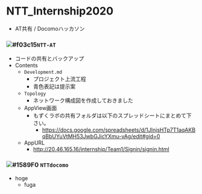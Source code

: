 # NTT_Internship2020
- AT共有 / Docomoハッカソン
### ![#f03c15](https://placehold.it/15/f03c15/000000?text=+)`NTT-AT`
- コードの共有とバックアップ
- Contents
  - `Development.md`
    - プロジェクト上流工程
    - 青色表記は提示案 
  - `Topology`
    - ネットワーク構成図を作成しておきました
  - AppView画面
    - もずくラボの共有フォルダは以下のスプレッドシートにまとめて下さい。
      - https://docs.google.com/spreadsheets/d/1JInjsHTp7T1aqAKBqBbUYuVtMH53JwbGJicYXmu-vAg/edit#gid=0  
  - AppURL
      - http://20.46.165.16/internship/Team1/Signin/signin.html
### ![#1589F0](https://placehold.it/15/1589F0/000000?text=+) `NTTdocomo`
- hoge
  - fuga
